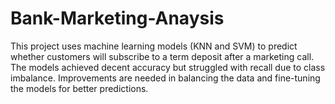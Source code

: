 # Bank-Marketing-Anaysis
This project uses machine learning models (KNN and SVM) to predict whether customers will subscribe to a term deposit after a marketing call. The models achieved decent accuracy but struggled with recall due to class imbalance. Improvements are needed in balancing the data and fine-tuning the models for better predictions.
